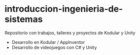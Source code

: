 # introduccion-ingenieria-de-sistemas
Repositorio con trabajos, talleres y proyectos de Kodular y Unity

- Desarrollo en Kodular / AppInventor
- Desarrollo de videojuegos con C# y Unity
